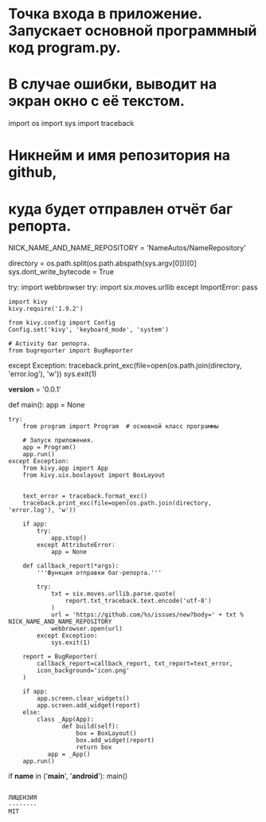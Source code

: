 # Точка входа в приложение. Запускает основной программный код program.py.
# В случае ошибки, выводит на экран окно с её текстом.

import os
import sys
import traceback

# Никнейм и имя репозитория на github,
# куда будет отправлен отчёт баг репорта.
NICK_NAME_AND_NAME_REPOSITORY = 'NameAutos/NameRepository'

directory = os.path.split(os.path.abspath(sys.argv[0]))[0]
sys.dont_write_bytecode = True

try:
    import webbrowser
    try:
        import six.moves.urllib
    except ImportError:
        pass

    import kivy
    kivy.require('1.9.2')

    from kivy.config import Config
    Config.set('kivy', 'keyboard_mode', 'system')

    # Activity баг репорта.
    from bugreporter import BugReporter
except Exception:
    traceback.print_exc(file=open(os.path.join(directory, 'error.log'), 'w'))
    sys.exit(1)


__version__ = '0.0.1'


def main():
    app = None

    try:
        from program import Program  # основной класс программы

        # Запуск приложения.
        app = Program()
        app.run()
    except Exception:
    	from kivy.app import App
    	from kivy.uix.boxlayout import BoxLayout


        text_error = traceback.format_exc()
        traceback.print_exc(file=open(os.path.join(directory, 'error.log'), 'w'))

        if app:
            try:
                app.stop()
            except AttributeError:
                app = None

        def callback_report(*args):
            '''Функция отправки баг-репорта.'''

            try:
                txt = six.moves.urllib.parse.quote(
                    report.txt_traceback.text.encode('utf-8')
                )
                url = 'https://github.com/%s/issues/new?body=' + txt % NICK_NAME_AND_NAME_REPOSITORY
                webbrowser.open(url)
            except Exception:
                sys.exit(1)

        report = BugReporter(
            callback_report=callback_report, txt_report=text_error,
            icon_background='icon.png'
        )

        if app:
            app.screen.clear_widgets()
            app.screen.add_widget(report)
        else:
            class _App(App):
         	       def build(self):
         	           box = BoxLayout()
         	           box.add_widget(report)
         	           return box
         	   app = _App()
        app.run()


if __name__ in ('__main__', '__android__'):
    main()
```

ЛИЦЕНЗИЯ
--------
MIT

